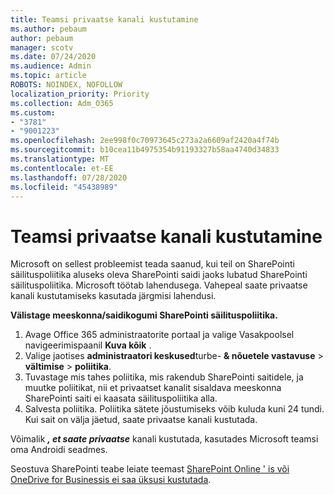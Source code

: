 ```yaml
---
title: Teamsi privaatse kanali kustutamine
ms.author: pebaum
author: pebaum
manager: scotv
ms.date: 07/24/2020
ms.audience: Admin
ms.topic: article
ROBOTS: NOINDEX, NOFOLLOW
localization_priority: Priority
ms.collection: Adm_O365
ms.custom:
- "3781"
- "9001223"
ms.openlocfilehash: 2ee998f0c70973645c273a2a6609af2420a4f74b
ms.sourcegitcommit: b10cea11b4975354b91193327b58aa4740d34833
ms.translationtype: MT
ms.contentlocale: et-EE
ms.lasthandoff: 07/28/2020
ms.locfileid: "45438989"
---
```

# <a name="delete-a-teams-private-channel"></a>Teamsi privaatse kanali kustutamine

Microsoft on sellest probleemist teada saanud, kui teil on SharePointi säilituspoliitika aluseks oleva SharePointi saidi jaoks lubatud SharePointi säilituspoliitika. Microsoft töötab lahendusega. Vahepeal saate privaatse kanali kustutamiseks kasutada järgmisi lahendusi.

**Välistage meeskonna/saidikogumi SharePointi säilituspoliitika.**

1. Avage Office 365 administraatorite portaal ja valige Vasakpoolsel navigeerimispaanil **Kuva kõik** .
2. Valige jaotises **administraatori keskused**turbe- **& nõuetele vastavuse**  >  **vältimise**  >  **poliitika**.
3. Tuvastage mis tahes poliitika, mis rakendub SharePointi saitidele, ja muutke poliitikat, nii et privaatset kanalit sisaldava meeskonna SharePointi saiti ei kaasata säilituspoliitika alla.
4. Salvesta poliitika.
    Poliitika sätete jõustumiseks võib kuluda kuni 24 tundi.
    Kui sait on välja jäetud, saate privaatse kanali kustutada.  
    
Võimalik ***, et saate privaatse*** kanali kustutada, kasutades Microsoft teamsi oma Androidi seadmes. 

Seostuva SharePointi teabe leiate teemast [SharePoint Online ' is või OneDrive for Businessis ei saa üksusi kustutada](https://docs.microsoft.com/alchemyinsights/retention-policy-ediscovery-hold).